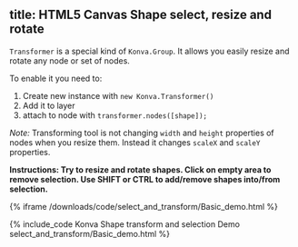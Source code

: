 title: HTML5 Canvas Shape select, resize and rotate
---

`Transformer` is a special kind of `Konva.Group`. It allows you easily resize and rotate any node or set of nodes.

To enable it you need to:

1. Create new instance with `new Konva.Transformer()`
2. Add it to layer
3. attach to node with `transformer.nodes([shape]);`


*Note:* Transforming tool is not changing `width` and `height` properties of nodes when you resize them. Instead it changes `scaleX` and `scaleY` properties.

**Instructions: Try to resize and rotate shapes. Click on empty area to remove selection. Use SHIFT or CTRL to add/remove shapes into/from selection.**

{% iframe /downloads/code/select_and_transform/Basic_demo.html %}

{% include_code Konva Shape transform and selection Demo select_and_transform/Basic_demo.html %}